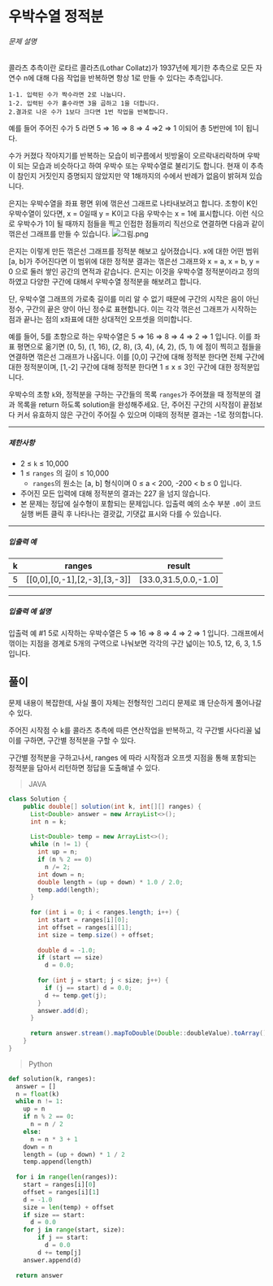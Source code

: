 # 우박수열 정적분

###### 문제 설명

콜라츠 추측이란 로타르 콜라츠(Lothar Collatz)가 1937년에 제기한 추측으로 모든 자연수 n에 대해 다음 작업을 반복하면 항상 1로 만들 수 있다는 추측입니다.

```
1-1. 입력된 수가 짝수라면 2로 나눕니다.
1-2. 입력된 수가 홀수라면 3을 곱하고 1을 더합니다.
2.결과로 나온 수가 1보다 크다면 1번 작업을 반복합니다.
```

예를 들어 주어진 수가 5 라면 5 ⇒ 16 ⇒ 8 ⇒ 4 ⇒2 ⇒ 1 이되어 총 5번만에 1이 됩니다.

수가 커졌다 작아지기를 반복하는 모습이 비구름에서 빗방울이 오르락내리락하며 우박이 되는 모습과 비슷하다고 하여 우박수 또는 우박수열로 불리기도 합니다. 현재 이 추측이 참인지 거짓인지 증명되지 않았지만 약 1해까지의 수에서 반례가 없음이 밝혀져 있습니다.

은지는 우박수열을 좌표 평면 위에 꺾은선 그래프로 나타내보려고 합니다. 초항이 K인 우박수열이 있다면, x = 0일때 y = K이고 다음 우박수는 x = 1에 표시합니다. 이런 식으로 우박수가 1이 될 때까지 점들을 찍고 인접한 점들끼리 직선으로 연결하면 다음과 같이 꺾은선 그래프를 만들 수 있습니다.
![그림.png](https://grepp-programmers.s3.ap-northeast-2.amazonaws.com/files/production/2d71eb1d-3d66-4046-93ce-2e8b7586bb96/%EA%B7%B8%EB%A6%BC.png)

은지는 이렇게 만든 꺾은선 그래프를 정적분 해보고 싶어졌습니다. x에 대한 어떤 범위 [a, b]가 주어진다면 이 범위에 대한 정적분 결과는 꺾은선 그래프와 x = a, x = b, y = 0 으로 둘러 쌓인 공간의 면적과 같습니다. 은지는 이것을 우박수열 정적분이라고 정의하였고 다양한 구간에 대해서 우박수열 정적분을 해보려고 합니다.

단, 우박수열 그래프의 가로축 길이를 미리 알 수 없기 때문에 구간의 시작은 음이 아닌 정수, 구간의 끝은 양이 아닌 정수로 표현합니다. 이는 각각 꺾은선 그래프가 시작하는 점과 끝나는 점의 x좌표에 대한 상대적인 오프셋을 의미합니다.

예를 들어, 5를 초항으로 하는 우박수열은 5 ⇒ 16 ⇒ 8 ⇒ 4 ⇒ 2 ⇒ 1 입니다. 이를 좌표 평면으로 옮기면 (0, 5), (1, 16), (2, 8), (3, 4), (4, 2), (5, 1) 에 점이 찍히고 점들을 연결하면 꺾은선 그래프가 나옵니다. 이를 [0,0] 구간에 대해 정적분 한다면 전체 구간에 대한 정적분이며, [1,-2] 구간에 대해 정적분 한다면 1 ≤ x ≤ 3인 구간에 대한 정적분입니다.

우박수의 초항 `k`와, 정적분을 구하는 구간들의 목록 `ranges`가 주어졌을 때 정적분의 결과 목록을 return 하도록 solution을 완성해주세요. 단, 주어진 구간의 시작점이 끝점보다 커서 유효하지 않은 구간이 주어질 수 있으며 이때의 정적분 결과는 -1로 정의합니다.

------

##### 제한사항

- 2 ≤ `k` ≤ 10,000
- 1 ≤ `ranges` 의 길이 ≤ 10,000
  - `ranges`의 원소는 [a, b] 형식이며 0 ≤ a < 200, -200 < b ≤ 0 입니다.
- 주어진 모든 입력에 대해 정적분의 결과는 227 을 넘지 않습니다.
- 본 문제는 정답에 실수형이 포함되는 문제입니다. 입출력 예의 소수 부분 `.0`이 코드 실행 버튼 클릭 후 나타나는 결괏값, 기댓값 표시와 다를 수 있습니다.

------

##### 입출력 예

| k    | ranges                       | result               |
| ---- | ---------------------------- | -------------------- |
| 5    | [[0,0],[0,-1],[2,-3],[3,-3]] | [33.0,31.5,0.0,-1.0] |

------

##### 입출력 예 설명

입출력 예 #1
5로 시작하는 우박수열은 5 ⇒ 16 ⇒ 8 ⇒ 4 ⇒ 2 ⇒ 1 입니다. 그래프에서 꺾이는 지점을 경계로 5개의 구역으로 나눠보면 각각의 구간 넓이는 10.5, 12, 6, 3, 1.5 입니다.

## 풀이

문제 내용이 복잡한데, 사실 풀이 자체는 전형적인 그리디 문제로 꽤 단순하게 풀어나갈 수 있다.

주어진 시작점 수 k를 콜라츠 추측에 따른 연산작업을 반복하고, 각 구간별 사다리꼴 넓이를 구하면, 구간별 정적분을 구할 수 있다.

구간별 정적분을 구하고나서, ranges 에 따라 시작점과 오프셋 지점을 통해 포함되는 정적분을 담아서 리턴하면 정답을 도출해낼 수 있다.

> JAVA

```java
class Solution {
    public double[] solution(int k, int[][] ranges) {
      List<Double> answer = new ArrayList<>();
      int n = k;
      
      List<Double> temp = new ArrayList<>();
      while (n != 1) {
        int up = n;
        if (n % 2 == 0)
          n /= 2;
        int down = n;
        double length = (up + down) * 1.0 / 2.0;
        temp.add(length);
      }
      
      for (int i = 0; i < ranges.length; i++) {
        int start = ranges[i][0];
        int offset = ranges[i][1];
        int size = temp.size() + offset;
        
        double d = -1.0;
        if (start == size)
          d = 0.0;
        
        for (int j = start; j < size; j++) {
          if (j == start) d = 0.0;
          d += temp.get(j);
        }
        answer.add(d);
      }
      
      return answer.stream().mapToDouble(Double::doubleValue).toArray();
    }
}
```



> Python

```python
def solution(k, ranges):
  answer = []
  n = float(k)
  while n != 1:
    up = n
    if n % 2 == 0:
      n = n / 2
    else:
      n = n * 3 + 1
    down = n
    length = (up + down) * 1 / 2
    temp.append(length)
    
  for i in range(len(ranges)):
    start = ranges[i][0]
    offset = ranges[i][1]
    d = -1.0
    size = len(temp) + offset
    if size == start:
      d = 0.0
    for j in range(start, size):
        if j == start:
          d = 0.0
        d += temp[j]
    answer.append(d)
  
  return answer
  
```